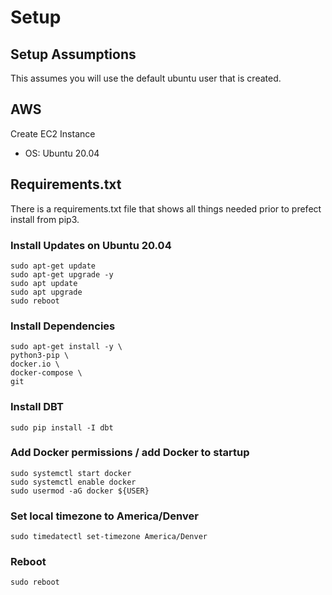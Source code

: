 # Setup

## Setup Assumptions
This assumes you will use the default ubuntu user that is created.

## AWS
Create EC2 Instance
- OS: Ubuntu 20.04

## Requirements.txt
There is a requirements.txt file that shows all things needed prior to prefect install from pip3. 

### Install Updates on Ubuntu 20.04
```
sudo apt-get update
sudo apt-get upgrade -y
sudo apt update
sudo apt upgrade
sudo reboot
```
### Install Dependencies
```
sudo apt-get install -y \
python3-pip \
docker.io \
docker-compose \
git 
```

### Install DBT
```
sudo pip install -I dbt
```

### Add Docker permissions / add Docker to startup
```
sudo systemctl start docker
sudo systemctl enable docker
sudo usermod -aG docker ${USER}
```
### Set local timezone to America/Denver
```
sudo timedatectl set-timezone America/Denver
```
### Reboot
```
sudo reboot
```

